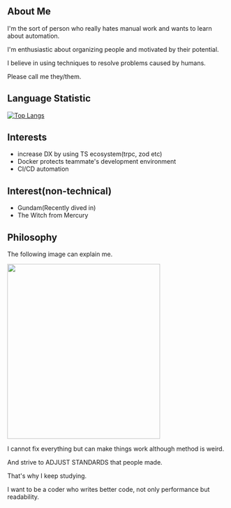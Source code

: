 ## About Me
 
I'm the sort of person who really hates manual work and wants to learn about automation.

I'm enthusiastic about organizing people and motivated by their potential.

I believe in using techniques to resolve problems caused by humans.

Please call me they/them.

## Language Statistic

[![Top Langs](https://github-readme-stats.vercel.app/api/top-langs/?username=darkenpeng&layout=compact&langs_count=10&theme=dark)](https://github.com/anuraghazra/github-readme-stats)


## Interests
- increase DX by using TS ecosystem(trpc, zod etc)
- Docker protects teammate's development environment
- CI/CD automation

## Interest(non-technical)
- Gundam(Recently dived in)
- The Witch from Mercury

## Philosophy

The following image can explain me.

<img src="https://github.com/darkenpeng/darkenpeng/assets/91370858/10468b22-4dcd-4c88-9099-c5fdb85546a9" width="350" height="400" />

I cannot fix everything but can make things work although method is weird.

And strive to ADJUST STANDARDS that people made.

That's why I keep studying.

I want to be a coder who writes better code, not only performance but readability.
